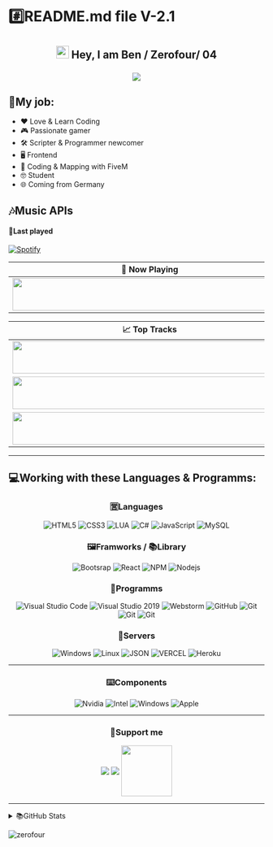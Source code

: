 # #️⃣README.md file V-2.1

<h2 align="center"><img src="https://media.giphy.com/media/hvRJCLFzcasrR4ia7z/giphy.gif" width="25px"> Hey, I am Ben / Zerofour/ 04</h2>
<h3 align="center"><img src="https://user-images.githubusercontent.com/60815764/119520000-305d1b00-bd7a-11eb-9f16-b2b39bc8541e.gif"></h3>
<!-- <h3 align="center">🚪Visitors: <img src="https://profile-counter.glitch.me/{YOUR USER}/count.svg"></h3> -->


## 💼My job: 
- ❤️ Love & Learn Coding
- 🎮 Passionate gamer
- 🛠️ Scripter & Programmer newcomer
- 🖥️ Frontend
- 🎲 Coding & Mapping with FiveM
- 🤓 Student
- 🌐 Coming from Germany

## 🎶Music APIs
#### 🎵Last played
[![Spotify](https://spotifyapi-zerofour04.vercel.app/api/spotify)](https://open.spotify.com/user/brubiyt)

| 🎵 Now Playing                                                                                                                    |
| ------------------------------------------------------------------------------------------------------------------------------ |
| <a href="https://spotifyapi2.vercel.app/now-playing?open"><img src="https://spotifyapi2.vercel.app/now-playing" width="540" height="64"></a> |

<table>
  <thead>
    <tr>
      <th>📈 Top Tracks</th>
    </tr>
  </thead>
  <tbody>
    <tr>
      <td><a href="https://spotifyapi2-597inxle8-zerofour04.vercel.app/top-tracks?i=0&open"><img src="https://spotifyapi2-597inxle8-zerofour04.vercel.app/top-tracks?i=0" width="540" height="64"></a></td>
    </tr>
    <tr></tr> <!-- hide gray row -->
    <tr>
      <td><a href="https://spotifyapi2-597inxle8-zerofour04.vercel.app/top-tracks?i=1&open"><img src="https://spotifyapi2-597inxle8-zerofour04.vercel.app/top-tracks?i=1" width="540" height="64"></a></td>
    </tr>
    <tr></tr> <!-- hide gray row -->
    <tr>
      <td><a href="https://spotifyapi2-597inxle8-zerofour04.vercel.app/top-tracks?i=2&open"><img src="https://spotifyapi2-597inxle8-zerofour04.vercel.app/top-tracks?i=2" width="540" height="64"></a></td>
    </tr>
  </tbody>
</table>

---

## 💻Working with these Languages & Programms:
<h3 align="center">🈺Languages</h3>
<p align="center">
  <img src="https://img.shields.io/badge/HTML5-E34F26?style=for-the-badge&logo=html5&logoColor=white" alt="HTML5"/> 
  <img src="https://img.shields.io/badge/CSS3-1572B6?style=for-the-badge&logo=css3&logoColor=white" alt="CSS3"/> 
  <img src="https://img.shields.io/badge/Lua-2C2D72?style=for-the-badge&logo=lua&logoColor=white" alt="LUA"/> 
  <img src="https://img.shields.io/badge/C%23-239120?style=for-the-badge&logo=c-sharp&logoColor=white" alt="C#"/> 
  <img src="https://img.shields.io/badge/JavaScript-F7DF1E?style=for-the-badge&logo=javascript&logoColor=black" alt="JavaScript"/> 
  <img src="https://img.shields.io/badge/MySQL-FFBE00?style=for-the-badge&logo=mysql&logoColor=white" alt="MySQL"/> 
</p>

<h3 align="center">🖼️Framworks / 📚Library</h3>
<p align="center">
  <img src="https://img.shields.io/badge/Bootstrap-563D7C?style=for-the-badge&logo=bootstrap&logoColor=white" alt="Bootsrap"/>
  <img src="https://img.shields.io/badge/React-20232A?style=for-the-badge&logo=react&logoColor=61DAFB" alt="React"/> 
  <img src="https://img.shields.io/badge/npm-CB3837?style=for-the-badge&logo=npm&logoColor=white" alt="NPM"/>
  <img src="https://img.shields.io/badge/Node.js-43853D?style=for-the-badge&logo=node-dot-js&logoColor=white" alt="Nodejs"/>

  
</p>

<h3 align="center">🤖Programms</h3>
<p align="center">
  <img src="https://img.shields.io/badge/VSCode-0078D4?style=for-the-badge&logo=visual%20studio%20code&logoColor=white" alt="Visual Studio Code"/>
  <img src="https://img.shields.io/badge/VSStudio2019-5C2D91?style=for-the-badge&logo=visual%20studio&logoColor=white" alt="Visual Studio 2019"/>
  <img src="https://img.shields.io/badge/WebStorm-000000?style=for-the-badge&logo=WebStorm&logoColor=whit" alt="Webstorm"/>
  <img src="https://img.shields.io/badge/GitHub-100000?style=for-the-badge&logo=github&logoColor=white" alt="GitHub"/>
  <img src="https://img.shields.io/badge/Git-F05032?style=for-the-badge&logo=git&logoColor=white" alt="Git"/>
  <img src="https://img.shields.io/badge/Git-F05032?style=for-the-badge&logo=git&logoColor=white" alt="Git"/>
  <img src="https://img.shields.io/badge/OperaGX-FF1B2D?style=for-the-badge&logo=Opera&logoColor=white" alt="Git"/>
</p>  

<h3 align="center">📠Servers</h3>
<p align="center">
  <img src="https://img.shields.io/badge/Windows-0078D6?style=for-the-badge&logo=windows&logoColor=white" alt="Windows"/>
  <img src="https://img.shields.io/badge/Linux-FCC624?style=for-the-badge&logo=linux&logoColor=black" alt="Linux"/>
  <img src="https://img.shields.io/badge/json-5E5C5C?style=for-the-badge&logo=json&logoColor=white" alt="JSON"/>
  <img src="https://img.shields.io/badge/Vercel-000000?style=for-the-badge&logo=vercel&logoColor=white" alt="VERCEL"/>
  <img src="https://img.shields.io/badge/Heroku-430098?style=for-the-badge&logo=heroku&logoColor=white" alt="Heroku"/>  
</p>

---

<h3 align="center">⌨️Components</h3>
<p align="center">
  <img src="https://img.shields.io/badge/NVIDIA-GTX-76B900?style=for-the-badge&logo=nvidia&logoColor=white" alt="Nvidia"/>
  <img src="https://img.shields.io/badge/Intel-Core-0071C5?style=for-the-badge&logo=intel&logoColor=white" alt="Intel"/>
  <img src="https://img.shields.io/badge/Windows-11-0078D6?style=for-the-badge&logo=windows&logoColor=white" alt="Windows"/>
  <img src="https://img.shields.io/badge/Apple-Iphone-999999?style=for-the-badge&logo=apple&logoColor=white" alt="Apple"/>
</p>

---

<h3 align="center">💌Support me</h3>
<p align="center">
  <a href="https://www.paypal.com/cgi-bin/webscr?cmd=_s-xclick&hosted_button_id=RD94Q2KCD6GEW&source=url1" target="blank"><img align="center" src="https://img.shields.io/badge/PayPal-00457C?style=for-the-badge&logo=paypal&logoColor=white"/></a>
  <a href="https://www.patreon.com/zerofour" target="blank"><img align="center" src="https://img.shields.io/badge/Patreon-F96854?style=for-the-badge&logo=patreon&logoColor=white"/></a>
    <a href="https://www.buymeacoffee.com/zerofour" target="blank"><img align="center" width="100px" src="https://cdn.buymeacoffee.com/buttons/v2/default-green.png"/></a>
</p>

---

<details>
  <summary>📚GitHub Stats</summary>

  <img align="left" alt="Marks" src="https://github-readme-stats.vercel.app/api/top-langs/?username=Zerofour04&layout=compact" />
  <img align="left" alt="Top Language" src="https://github-readme-stats.vercel.app/api?username=Zerofour04&show_icons=true&theme=algolia" />

</details>

![zerofour](https://user-images.githubusercontent.com/60815764/119038564-8ebd7e80-b9b3-11eb-95f4-42e46a63602b.gif)

[windows]:https://www.microsoft.com/en-us/windows/
[linux]:https://www.linux.org
[discord]: https://steamcommunity.com/id/zerofour_04/
[youtube]: https://www.youtube.com/channel/UCiG2ezBIH8PKOjrvHyipR_g
[twitter]: https://twitter.com/Zerofour_04_
[twitch]: https://www.twitch.tv/zerofour_04_
[spotify]: https://www.twitch.tv/zerofour_04_
[steam]: https://steamcommunity.com/id/zerofour_04/
[nvidia]: https://www.nvidia.com
[intel]: https://www.intel.com/content/www/us/en/homepage.html
[paypal]: https://www.paypal.com/cgi-bin/webscr?cmd=_s-xclick&hosted_button_id=RD94Q2KCD6GEW&source=url
[patreon]: https://www.patreon.com/zerofour
[buymeacoffee]: https://www.buymeacoffee.com/zerofour
[json]: https://www.npmjs.com/package/json-server
